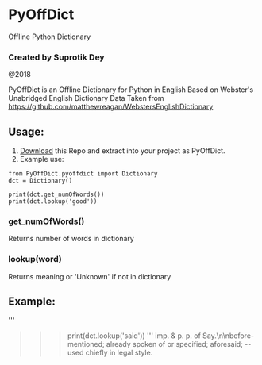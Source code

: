 # PyOffDict
Offline Python Dictionary

### Created by Suprotik Dey
@2018

PyOffDict is an Offline Dictionary for Python in English
Based on Webster's Unabridged English Dictionary
Data Taken from https://github.com/matthewreagan/WebstersEnglishDictionary

## Usage:
1. [Download](https://github.com/sprtkd/PyOffDict/archive/master.zip) this Repo and extract into your project as PyOffDict.
2. Example use:
```
from PyOffDict.pyoffdict import Dictionary
dct = Dictionary()

print(dct.get_numOfWords())
print(dct.lookup('good'))
```
### get_numOfWords()
Returns number of words in dictionary

### lookup(word)
Returns meaning or 'Unknown' if not in dictionary

## Example:
'''
>>>print(dct.lookup('said'))
'''
imp. & p. p. of Say.\n\nbefore-mentioned; already spoken of or specified; aforesaid; -- used chiefly in legal style.
